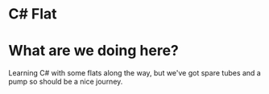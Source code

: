 # C# Flat

# What are we doing here?
Learning C# with some flats along the way, but we've got spare tubes and a pump so should be a nice journey. 



